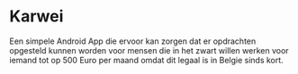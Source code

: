 # Karwei

Een simpele Android App die ervoor kan zorgen dat er opdrachten opgesteld kunnen worden voor mensen die in het zwart willen werken voor iemand tot op 500 Euro per maand omdat dit legaal is in Belgie sinds kort.
